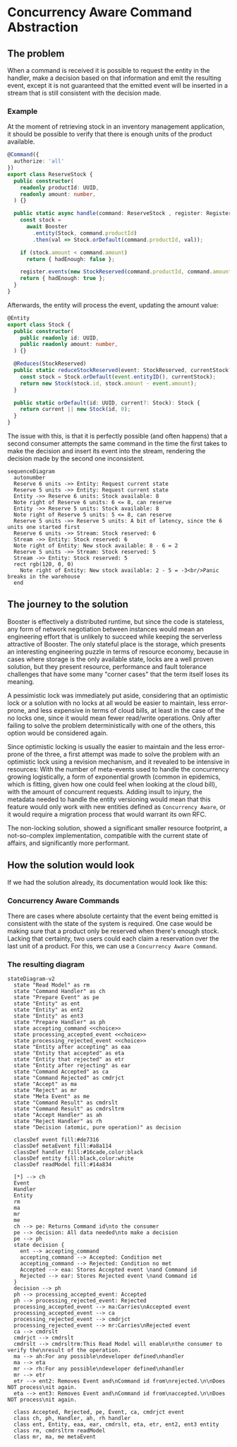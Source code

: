 # Concurrency Aware Command Abstraction
## The problem
When a command is received it is possible to request the entity in the handler, make a decision based on that information and emit the resulting event, except it is not guaranteed that the emitted event will be inserted in a stream that is still consistent with the decision made.

### Example
At the moment of retrieving stock in an inventory management application, it should be possible to verify that there is enough units of the product available.

```ts
@Command({
  authorize: 'all'
})
export class ReserveStock {
  public constructor(
    readonly productId: UUID,
    readonly amount: number,
  ) {}

  public static async handle(command: ReserveStock , register: Register): Promise<{ hadEnough: boolean }> {
    const stock = 
      await Booster
        .entity(Stock, command.productId)
        .then(val => Stock.orDefault(command.productId, val));

    if (stock.amount < command.amount)
      return { hadEnough: false };

    register.events(new StockReserved(command.productId, command.amount))
    return { hadEnough: true };
  }
}
```

Afterwards, the entity will process the event, updating the amount value:

```ts
@Entity
export class Stock {
  public constructor(
    public readonly id: UUID,
    public readonly amount: number,
  ) {}

  @Reduces(StockReserved)
  public static reduceStockReserved(event: StockReserved, currentStock?: Stock): Stock {
    const stock = Stock.orDefault(event.entityID(), currentStock);
    return new Stock(stock.id, stock.amount - event.amount);
  }

  public static orDefault(id: UUID, current?: Stock): Stock {
    return current || new Stock(id, 0);
  }
}
```

The issue with this, is that it is perfectly possible (and often happens) that a second consumer attempts the same command in the time the first takes to make the decision and insert its event into the stream, rendering the decision made by the second one inconsistent.

```mermaid
sequenceDiagram
  autonumber
  Reserve 6 units ->> Entity: Request current state
  Reserve 5 units ->> Entity: Request current state
  Entity ->> Reserve 6 units: Stock available: 8
  Note right of Reserve 6 units: 6 <= 8, can reserve
  Entity ->> Reserve 5 units: Stock available: 8
  Note right of Reserve 5 units: 5 <= 8, can reserve
  Reserve 5 units ->> Reserve 5 units: A bit of latency, since the 6 units one started first
  Reserve 6 units ->> Stream: Stock reserved: 6
  Stream ->> Entity: Stock reserved: 6
  Note right of Entity: New stock available: 8 - 6 = 2
  Reserve 5 units ->> Stream: Stock reserved: 5
  Stream ->> Entity: Stock reserved: 5
  rect rgb(120, 0, 0)
    Note right of Entity: New stock available: 2 - 5 = -3<br/>Panic breaks in the warehouse
  end
```

## The journey to the solution
Booster is effectively a distributed runtime, but since the code is stateless, any form of network negotiation between instances would mean an engineering effort that is unlikely to succeed while keeping the serverless attractive of Booster. The only stateful place is the storage, which presents an interesting engineering puzzle in terms of resource economy, because in cases where storage is the only available state, locks are a well proven solution, but they present resource, performance and fault tolerance challenges that have some many "corner cases" that the term itself loses its meaning.

A pessimistic lock was immediately put aside, considering that an optimistic lock or a solution with no locks at all would be easier to maintain, less error-prone, and less expensive in terms of cloud bills, at least in the case of the no locks one, since it would mean fewer read/write operations. Only after failing to solve the problem deterministically with one of the others, this option would be considered again.

Since optimistic locking is usually the easier to maintain and the less error-prone of the three, a first attempt was made to solve the problem with an optimistic lock using a revision mechanism, and it revealed to be intensive in resources: With the number of meta-events used to handle the concurrency growing logistically, a form of exponential growth (common in epidemics, which is fitting, given how one could feel when looking at the cloud bill), with the amount of concurrent requests. Adding insult to injury, the metadata needed to handle the entity versioning would mean that this feature would only work with new entities defined as `Concurrency Aware`, or it would require a migration process that would warrant its own RFC.

The non-locking solution, showed a significant smaller resource footprint, a not-so-complex implementation, compatible with the current state of affairs, and significantly more performant.

## How the solution would look
If we had the solution already, its documentation would look like this:
### Concurrency Aware Commands
There are cases where absolute certainty that the event being emitted is consistent with the state of the system is required. One case would be making sure that a product only be reserved when there's enough stock. Lacking that certainty, two users could each claim a reservation over the last unit of a product. For this, we can use a `Concurrency Aware Command`.


### The resulting diagram
```mermaid
stateDiagram-v2
  state "Read Model" as rm
  state "Command Handler" as ch
  state "Prepare Event" as pe
  state "Entity" as ent
  state "Entity" as ent2
  state "Entity" as ent3
  state "Prepare Handler" as ph
  state accepting_command <<choice>>
  state processing_accepted_event <<choice>>
  state processing_rejected_event <<choice>>
  state "Entity after accepting" as eaa
  state "Entity that accepted" as eta
  state "Entity that rejected" as etr
  state "Entity after rejecting" as ear
  state "Command Accepted" as ca
  state "Command Rejected" as cmdrjct
  state "Accept" as ma
  state "Reject" as mr
  state "Meta Event" as me
  state "Command Result" as cmdrslt
  state "Command Result" as cmdrsltrm
  state "Accept Handler" as ah
  state "Reject Handler" as rh
  state "Decision (atomic, pure operation)" as decision

  classDef event fill:#de7316
  classDef metaEvent fill:#a8a114
  classDef handler fill:#16cade,color:black
  classDef entity fill:black,color:white
  classDef readModel fill:#14a834

  [*] --> ch
  Event
  Handler
  Entity
  rm
  ma
  mr
  me
  ch --> pe: Returns Command id\nto the consumer
  pe --> decision: All data needed\nto make a decision
  pe --> ph
  state decision {
    ent --> accepting_command
    accepting_command --> Accepted: Condition met
    accepting_command --> Rejected: Condition no met
    Accepted --> eaa: Stores Accepted event \nand Command id
    Rejected --> ear: Stores Rejected event \nand Command id
  }
  decision --> ph
  ph --> processing_accepted_event: Accepted
  ph --> processing_rejected_event: Rejected
  processing_accepted_event --> ma:Carries\nAccepted event
  processing_accepted_event --> ca
  processing_rejected_event --> cmdrjct
  processing_rejected_event --> mr:Carries\nRejected event
  ca --> cmdrslt
  cmdrjct --> cmdrslt
  cmdrslt --> cmdrsltrm:This Read Model will enable\nthe consumer to verify the\nresult of the operation.
  ma --> ah:For any possible\ndeveloper defined\nhandler
  ma --> eta
  mr --> rh:For any possible\ndeveloper defined\nhandler
  mr --> etr
  etr --> ent2: Removes Event and\nCommand id from\nrejected.\n\nDoes NOT process\nit again.
  eta --> ent3: Removes Event and\nCommand id from\naccepted.\n\nDoes NOT process\nit again.

  class Accepted, Rejected, pe, Event, ca, cmdrjct event
  class ch, ph, Handler, ah, rh handler
  class ent, Entity, eaa, ear, cmdrslt, eta, etr, ent2, ent3 entity
  class rm, cmdrsltrm readModel
  class mr, ma, me metaEvent
```
